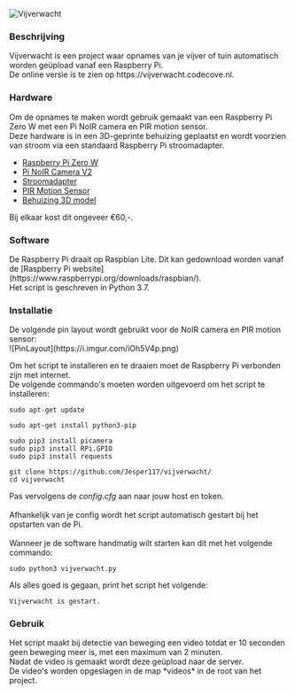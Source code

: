 ![Vijverwacht](https://i.imgur.com/3jeYOyw.png)

<h3>Beschrijving</h3>
Vijverwacht is een project waar opnames van je vijver of tuin automatisch worden geüpload vanaf een Raspberry Pi. <br>
De online versie is te zien op https://vijverwacht.codecove.nl.

<h3>Hardware</h3>
Om de opnames te maken wordt gebruik gemaakt van een Raspberry Pi Zero W met een Pi NoIR camera en PIR motion sensor. <br>
Deze hardware is in een 3D-geprinte behuizing geplaatst en wordt voorzien van stroom via een standaard Raspberry Pi stroomadapter. <br>


- [Raspberry Pi Zero W](https://www.raspberrypi.org/products/raspberry-pi-zero-w/)
- [Pi NoIR Camera V2](https://www.raspberrypi.org/products/pi-noir-camera-v2/)
- [Stroomadapter](https://www.raspberrypi.org/products/raspberry-pi-universal-power-supply/)
- [PIR Motion Sensor](https://www.adafruit.com/product/189)
- [Behuizing 3D model](https://google.com)

Bij elkaar kost dit ongeveer €60,-. <br>

<h3>Software</h3>
De Raspberry Pi draait op Raspbian Lite. Dit kan gedownload worden vanaf de [Raspberry Pi website](https://www.raspberrypi.org/downloads/raspbian/). <br>
Het script is geschreven in Python 3.7. <br>

<h3>Installatie</h3>
De volgende pin layout wordt gebruikt voor de NoIR camera en PIR motion sensor: <br>
![PinLayout](https://i.imgur.com/iOh5V4p.png)


Om het script te installeren en te draaien moet de Raspberry Pi verbonden zijn met internet. <br>
De volgende commando's moeten worden uitgevoerd om het script te installeren:

```
sudo apt-get update
```
```
sudo apt-get install python3-pip
```
```
sudo pip3 install picamera
sudo pip3 install RPi.GPIO
sudo pip3 install requests
```

```
git clone https://github.com/Jesper117/vijverwacht/
cd vijverwacht
```

Pas vervolgens de *config.cfg* aan naar jouw host en token. <br> <br>
Afhankelijk van je config wordt het script automatisch gestart bij het opstarten van de Pi. <br> <br>
Wanneer je de software handmatig wilt starten kan dit met het volgende commando:

```
sudo python3 vijverwacht.py
```
Als alles goed is gegaan, print het script het volgende:

```
Vijverwacht is gestart.
```

<h3>Gebruik</h3>
Het script maakt bij detectie van beweging een video totdat er 10 seconden geen beweging meer is, met een maximum van 2 minuten. <br>
Nadat de video is gemaakt wordt deze geüpload naar de server. <br>
De video's worden opgeslagen in de map *videos* in de root van het project. <br>
